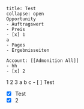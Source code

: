 ```ad-note
title: Test
collapse: open
Opportunity
- Auftragswert
- Preis
- [x] 1
a
- Pages
- Ergebnisseiten

Account: [[Admonition All]]
- hh
- [x] 2

```

1
2
3
a b c - [ ] Test

- [x] Test
- [x] 2